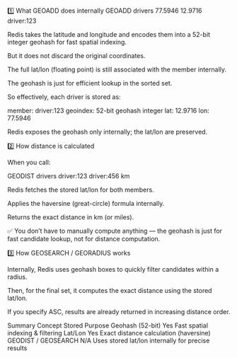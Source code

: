 1️⃣ What GEOADD does internally
GEOADD drivers 77.5946 12.9716 driver:123


Redis takes the latitude and longitude and encodes them into a 52-bit integer geohash for fast spatial indexing.

But it does not discard the original coordinates.

The full lat/lon (floating point) is still associated with the member internally.

The geohash is just for efficient lookup in the sorted set.

So effectively, each driver is stored as:

member: driver:123
geoindex: 52-bit geohash integer
lat: 12.9716
lon: 77.5946


Redis exposes the geohash only internally; the lat/lon are preserved.

2️⃣ How distance is calculated

When you call:

GEODIST drivers driver:123 driver:456 km


Redis fetches the stored lat/lon for both members.

Applies the haversine (great-circle) formula internally.

Returns the exact distance in km (or miles).

✅ You don’t have to manually compute anything — the geohash is just for fast candidate lookup, not for distance computation.

3️⃣ How GEOSEARCH / GEORADIUS works

Internally, Redis uses geohash boxes to quickly filter candidates within a radius.

Then, for the final set, it computes the exact distance using the stored lat/lon.

If you specify ASC, results are already returned in increasing distance order.

Summary
Concept	Stored	Purpose
Geohash (52-bit)	Yes	Fast spatial indexing & filtering
Lat/Lon	Yes	Exact distance calculation (haversine)
GEODIST / GEOSEARCH	N/A	Uses stored lat/lon internally for precise results
